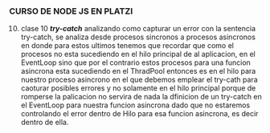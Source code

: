 ### CURSO DE NODE JS EN PLATZI

10. clase 10 ***try-catch*** analizando como capturar un error con la sentencia try-catch,
se analiza desde procesos sincronos a procesos asincronos en donde para estos ultimos
tenemos que recordar que como el procesos no esta sucediendo en el hilo principal de al 
aplicacion, en el EventLoop sino que por el contrario estos procesos para una funcion asincrona esta sucediendo en el ThradPool entonces es en el hilo para nuestro proceso asincrono en el que debemos emplear el try-cath para caoturar posibles errores y no solamente en el hilo principal porque de romperse la palicacion no servira de nada la dfinicion de un try-catch en el EventLoop para nuestra funcion asincrona dado que no estaremos controlando el error dentro de Hilo para esa funcion asincrona, es decir dentro de ella.